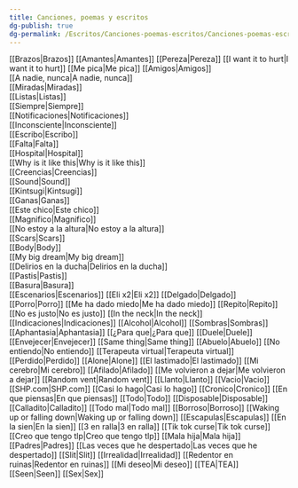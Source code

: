 ```yaml
---
title: Canciones, poemas y escritos
dg-publish: true
dg-permalink: /Escritos/Canciones-poemas-escritos/Canciones-poemas-escritos/
---
```



[[Brazos|Brazos]]
[[Amantes|Amantes]] 
[[Pereza|Pereza]]
[[I want it to hurt|I want it to hurt]]
[[Me pica|Me pica]]
[[Amigos|Amigos]]  
[[A nadie, nunca|A nadie, nunca]]  
[[Miradas|Miradas]]  
[[Listas|Listas]]  
[[Siempre|Siempre]]  
[[Notificaciones|Notificaciones]]  
[[Inconsciente|Inconsciente]]  
[[Escribo|Escribo]]  
[[Falta|Falta]]  
[[Hospital|Hospital]]  
[[Why is it like this|Why is it like this]]  
[[Creencias|Creencias]]  
[[Sound|Sound]]  
[[Kintsugi|Kintsugi]]  
[[Ganas|Ganas]]  
[[Este chico|Este chico]]  
[[Magnifico|Magnifico]]  
[[No estoy a la altura|No estoy a la altura]]  
[[Scars|Scars]]  
[[Body|Body]]  
[[My big dream|My big dream]]  
[[Delirios en la ducha|Delirios en la ducha]]  
[[Pastis|Pastis]]  
[[Basura|Basura]]  
[[Escenarios|Escenarios]]
[[Eli x2|Eli x2]]
[[Delgado|Delgado]]
[[Porro|Porro]]
[[Me ha dado miedo|Me ha dado miedo]]
[[Repito|Repito]]
[[No es justo|No es justo]]
[[In the neck|In the neck]]
[[Indicaciones|Indicaciones]]
[[Alcohol|Alcohol]]
[[Sombras|Sombras]]
[[Aphantasia|Aphantasia]]
[[¿Para que|¿Para que]]
[[Duele|Duele]]
[[Envejecer|Envejecer]]
[[Same thing|Same thing]]
[[Abuelo|Abuelo]]
[[No entiendo|No entiendo]]
[[Terapeuta virtual|Terapeuta virtual]]
[[Perdido|Perdido]]
[[Alone|Alone]]
[[El lastimado|El lastimado]]
[[Mi cerebro|Mi cerebro]]
[[Afilado|Afilado]]
[[Me volvieron a dejar|Me volvieron a dejar]]
[[Random vent|Random vent]]
[[Llanto|Llanto]]
[[Vacio|Vacio]]
[[SHP.com|SHP.com]]
[[Casi lo hago|Casi lo hago]]
[[Cronico|Cronico]]
[[En que piensas|En que piensas]]
[[Todo|Todo]]
[[Disposable|Disposable]]
[[Calladito|Calladito]]
[[Todo mal|Todo mal]]
[[Borroso|Borroso]]
[[Waking up or falling down|Waking up or falling down]]
[[Escapulas|Escapulas]]
[[En la sien|En la sien]]
[[3 en ralla|3 en ralla]]
[[Tik tok curse|Tik tok curse]]
[[Creo que tengo tlp|Creo que tengo tlp]]
[[Mala hija|Mala hija]]
[[Padres|Padres]]
[[Las veces que he despertado|Las veces que he despertado]]
[[Slit|Slit]]
[[Irrealidad|Irrealidad]]
[[Redentor en ruinas|Redentor en ruinas]]
[[Mi deseo|Mi deseo]]
[[TEA|TEA]]
[[Seen|Seen]]
[[Sex|Sex]]
